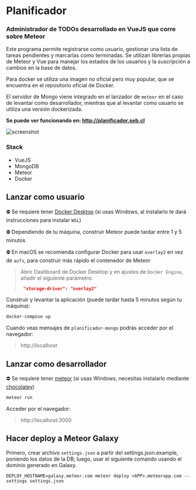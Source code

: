 # Planificador
### Administrador de TODOs desarrollado en VueJS que corre sobre Meteor

Este programa permite registrarse como usuario, gestionar una lista de tareas pendientes y marcarlas como terminadas. Se utilizan librerías propias de Meteor y Vue para manejar los estados de los usuarios y la suscripción a cambios en la base de datos.

Para docker se utiliza una imagen no oficial pero muy popular, que se encuentra en el repositorio oficial de Docker.

El servidor de Mongo viene integrado en el lanzador de `meteor` en el caso de levantar como desarrollador, mientras que al levantar como usuario se utiliza una versión dockerizada.

**Se puede ver funcionando en: http://planificador.seb.cl**

![screenshot](https://seb.cl/wp-content/uploads/2020/11/screenshot.png)
### Stack
* VueJS
* MongoDB
* Meteor
* Docker

## Lanzar como usuario
⛔ Se requiere tener [Docker Desktop](https://www.docker.com/products/docker-desktop) (si usas Windows, al instalarlo te dará instrucciones para instalar `WSL`)

⛔ Dependiendo de tu máquina, construir Meteor puede tardar entre 1 y 5 minutos

⛔ En macOS se recomienda configurar Docker para usar `overlay2` en vez de `aufs`, para construir más rápido el contenedor de Meteor
> Abrir Dashboard de Docker Desktop y en ajustes de `Docker Engine`, añadir el siguiente parámetro:
> ```json
>  "storage-driver": "overlay2"
>```

Construir y levantar la aplicación (puede tardar hasta 5 minutos según tu máquina):
```sh
docker-compose up
```
Cuando veas mensajes de `planificador-mongo` podrás acceder por el navegador:
> http://localhost
## Lanzar como desarrollador
⛔ Se requiere tener [meteor](https://www.meteor.com/install) (si usas Windows, necesitas instalarlo mediante [chocolatey](https://chocolatey.org))
```sh
meteor run
```
Acceder por el navegador:
> http://localhost:3000
## Hacer deploy a Meteor Galaxy
Primero, crear archivo `settings.json` a partir del settings.json.example, poniendo los datos de la DB; luego, usar el siguiente comando usando el dominio generado en Galaxy.
```
DEPLOY_HOSTNAME=galaxy.meteor.com meteor deploy <APP>.meteorapp.com --settings settings.json
```